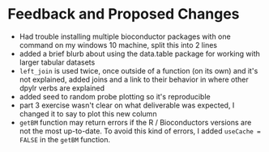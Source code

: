 # Feedback and Proposed Changes
* Had trouble installing multiple bioconductor packages with one command on my windows 10 machine, split this into 2 lines
* added a brief blurb about using the data.table package for working with larger tabular datasets
* `left_join` is used twice, once outside of a function (on its own) and it's not explained, added joins and a link to their behavior in where other dpylr verbs are explained
* added seed to random probe plotting so it's reproducible
* part 3 exercise wasn't clear on what deliverable was expected, I changed it to say to plot this new column
* `getBM` function may return errors if the R / Bioconductors versions are not the most up-to-date. To avoid this kind of errors, I added `useCache = FALSE` in the `getBM` function.
